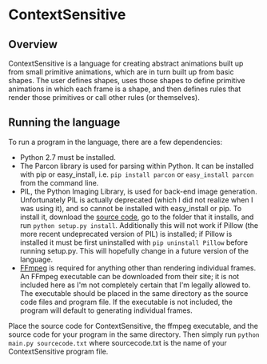 
[notebook-fork]: https://github.com/hmc-cs111-spring2016/project-notebook/fork
[CS111-projects]: https://github.com/hmc-cs111-spring2016/hmc-cs111-spring2016.github.io/wiki/Project-links

[Description]: documents/description.md
[Plan]: documents/plan.md
[DesignAndImplementation]: documents/design_and_implementation.md
[Final]: documents/final.md

# ContextSensitive

## Overview

ContextSensitive is a language for creating abstract animations built up from small primitive animations, which are in turn built up from basic shapes. The user defines shapes, uses those shapes to define primitive animations in which each frame is a shape, and then defines rules that render those primitives or call other rules (or themselves).

## Running the language

To run a program in the language, there are a few dependencies: 
* Python 2.7 must be installed.
* The Parcon library is used for parsing within Python. It can be installed with pip or easy_install, i.e. `pip install parcon` or `easy_install parcon` from the command line. 
* PIL, the Python Imaging Library, is used for back-end image generation. Unfortunately PIL is actually deprecated (which I did not realize when I was using it), and so cannot be installed with easy_install or pip. To install it, download the [source code](http://www.pythonware.com/products/pil/#pil117), go to the folder that it installs, and run `python setup.py install`. Additionally this will not work if Pillow (the more recent undeprecated version of PIL) is installed; if Pillow is installed it must be first uninstalled with `pip uninstall Pillow` before running setup.py. This will hopefully change in a future version of the language.
* [FFmpeg](https://ffmpeg.org/) is required for anything other than rendering individual frames. An FFmpeg executable can be downloaded from their site; it is not included here as I'm not completely certain that I'm legally allowed to. The executable should be placed in the same directory as the source code files and program file. If the executable is not included, the program will default to generating individual frames.

Place the source code for ContextSensitive, the ffmpeg executable, and the source code for your program in the same directory. Then simply run `python main.py sourcecode.txt` where sourcecode.txt is the name of your ContextSensitive program file.